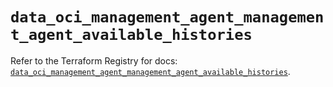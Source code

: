 # `data_oci_management_agent_management_agent_available_histories`

Refer to the Terraform Registry for docs: [`data_oci_management_agent_management_agent_available_histories`](https://registry.terraform.io/providers/oracle/oci/6.18.0/docs/data-sources/management_agent_management_agent_available_histories).

